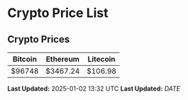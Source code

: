 # Crypto Price List

## Crypto Prices
| Bitcoin | Ethereum | Litecoin |
| ------- | -------- | -------- |
| $96748 | $3467.24 | $106.98 |
**Last Updated:** 2025-01-02 13:32 UTC
**Last Updated:** $DATE$
